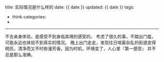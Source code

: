 title: 实际情况是什么样的
date: {{ date }}
updated: {{ date }}
tags:
- think
categories:
-

---

不去亲身体验，是感受不到身临其境的感受的。 考虑了很久的事，不踏出门槛，可能永远也体验不到真实的情况。 晚上出门走走，发现往日喧嚣杂乱的街道变得明亮，清净而又不时弥漫芳香。因为时机，环境变了，人心里『第一感受』 并不总是那么准确。








































